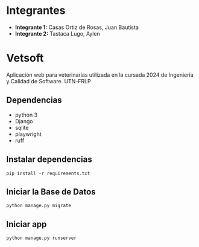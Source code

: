 # Integrantes
- **Integrante 1:** Casas Ortiz de Rosas, Juan Bautista
- **Integrante 2:** Tastaca Lugo, Aylen



# Vetsoft

Aplicación web para veterinarias utilizada en la cursada 2024 de Ingeniería y Calidad de Software. UTN-FRLP

## Dependencias

- python 3
- Django
- sqlite
- playwright
- ruff

## Instalar dependencias

`pip install -r requirements.txt`

## Iniciar la Base de Datos

`python manage.py migrate`

## Iniciar app

`python manage.py runserver`

